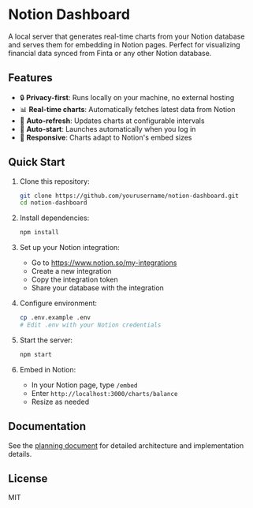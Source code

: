 # Notion Dashboard

A local server that generates real-time charts from your Notion database and serves them for embedding in Notion pages. Perfect for visualizing financial data synced from Finta or any other Notion database.

## Features

- 🔒 **Privacy-first**: Runs locally on your machine, no external hosting
- 📊 **Real-time charts**: Automatically fetches latest data from Notion
- 🔄 **Auto-refresh**: Updates charts at configurable intervals
- 🚀 **Auto-start**: Launches automatically when you log in
- 📱 **Responsive**: Charts adapt to Notion's embed sizes

## Quick Start

1. Clone this repository:
   ```bash
   git clone https://github.com/yourusername/notion-dashboard.git
   cd notion-dashboard
   ```

2. Install dependencies:
   ```bash
   npm install
   ```

3. Set up your Notion integration:
   - Go to https://www.notion.so/my-integrations
   - Create a new integration
   - Copy the integration token
   - Share your database with the integration

4. Configure environment:
   ```bash
   cp .env.example .env
   # Edit .env with your Notion credentials
   ```

5. Start the server:
   ```bash
   npm start
   ```

6. Embed in Notion:
   - In your Notion page, type `/embed`
   - Enter `http://localhost:3000/charts/balance`
   - Resize as needed

## Documentation

See the [planning document](plan/local-chart-server-plan.md) for detailed architecture and implementation details.

## License

MIT